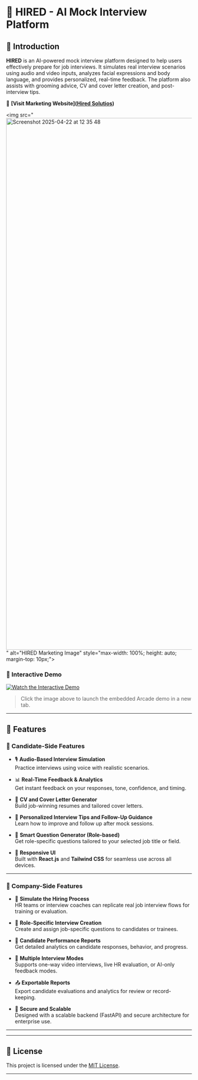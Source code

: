 # 🎤 HIRED - AI Mock Interview Platform

## 📌 Introduction

**HIRED** is an AI-powered mock interview platform designed to help users effectively prepare for job interviews. It simulates real interview scenarios using audio and video inputs, analyzes facial expressions and body language, and provides personalized, real-time feedback. The platform also assists with grooming advice, CV and cover letter creation, and post-interview tips.

🔗 **[Visit Marketing Website]([Hired Solutios](https://hired.solutions/))**

<img src="<img width="1440" alt="Screenshot 2025-04-22 at 12 35 48" src="https://github.com/user-attachments/assets/c7d6801d-e27e-4a04-87ad-b37c348df325" />
" alt="HIRED Marketing Image" style="max-width: 100%; height: auto; margin-top: 10px;">

### 🎥 Interactive Demo

[![Watch the Interactive Demo](https://i.imgur.com/YOUR_IMAGE_ID.png)](https://demo.arcade.software/7QEYz1oYuWRkkPCEQKoH?embed&embed_mobile=tab&embed_desktop=inline&show_copy_link=true)

> Click the image above to launch the embedded Arcade demo in a new tab.


---

## 🚀 Features

### 👤 Candidate-Side Features

- 🎙️ **Audio-Based Interview Simulation**  
  Practice interviews using voice with realistic scenarios.

- 📊 **Real-Time Feedback & Analytics**  
  Get instant feedback on your responses, tone, confidence, and timing.

- 📄 **CV and Cover Letter Generator**  
  Build job-winning resumes and tailored cover letters.

- 📌 **Personalized Interview Tips and Follow-Up Guidance**  
  Learn how to improve and follow up after mock sessions.

- 🧠 **Smart Question Generator (Role-based)**  
  Get role-specific questions tailored to your selected job title or field.

- 📱 **Responsive UI**  
  Built with **React.js** and **Tailwind CSS** for seamless use across all devices.

---

### 🏢 Company-Side Features

- 🧪 **Simulate the Hiring Process**  
  HR teams or interview coaches can replicate real job interview flows for training or evaluation.

- 🎯 **Role-Specific Interview Creation**  
  Create and assign job-specific questions to candidates or trainees.

- 📁 **Candidate Performance Reports**  
  Get detailed analytics on candidate responses, behavior, and progress.

- 👥 **Multiple Interview Modes**  
  Supports one-way video interviews, live HR evaluation, or AI-only feedback modes.

- 📤 **Exportable Reports**  
  Export candidate evaluations and analytics for review or record-keeping.

- 🔐 **Secure and Scalable**  
  Designed with a scalable backend (FastAPI) and secure architecture for enterprise use.

---

---

## 📃 License

This project is licensed under the [MIT License](LICENSE).

---

